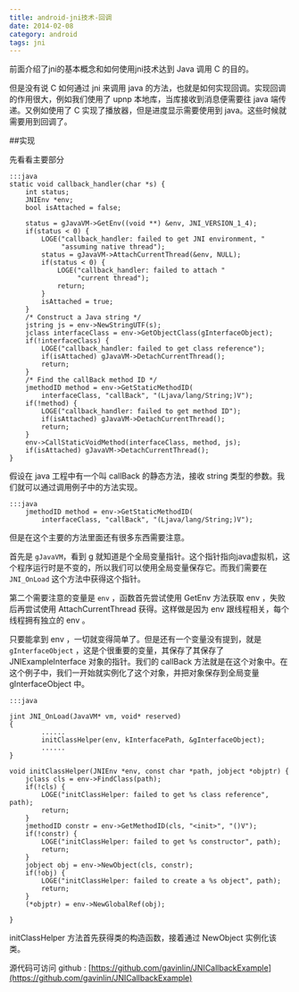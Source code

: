 ```yaml
---
title: android-jni技术-回调
date: 2014-02-08
category: android
tags: jni
---
```


前面介绍了jni的基本概念和如何使用jni技术达到 Java 调用 C 的目的。

但是没有说 C 如何通过 jni 来调用 java 的方法，也就是如何实现回调。实现回调的作用很大，例如我们使用了 upnp 本地库，当库接收到消息便需要往 java 端传递。又例如使用了 C 实现了播放器，但是进度显示需要使用到 java。这些时候就需要用到回调了。
<!-- excerpt -->

##实现

先看看主要部分

    :::java
    static void callback_handler(char *s) {
        int status;
        JNIEnv *env;
        bool isAttached = false;
       
        status = gJavaVM->GetEnv((void **) &env, JNI_VERSION_1_4);
        if(status < 0) {
            LOGE("callback_handler: failed to get JNI environment, "
                 "assuming native thread");
            status = gJavaVM->AttachCurrentThread(&env, NULL);
            if(status < 0) {
                LOGE("callback_handler: failed to attach "
                     "current thread");
                return;
            }
            isAttached = true;
        }
        /* Construct a Java string */
        jstring js = env->NewStringUTF(s);
        jclass interfaceClass = env->GetObjectClass(gInterfaceObject);
        if(!interfaceClass) {
            LOGE("callback_handler: failed to get class reference");
            if(isAttached) gJavaVM->DetachCurrentThread();
            return;
        }
        /* Find the callBack method ID */
        jmethodID method = env->GetStaticMethodID(
            interfaceClass, "callBack", "(Ljava/lang/String;)V");
        if(!method) {
            LOGE("callback_handler: failed to get method ID");
            if(isAttached) gJavaVM->DetachCurrentThread();
            return;
        }
        env->CallStaticVoidMethod(interfaceClass, method, js);
        if(isAttached) gJavaVM->DetachCurrentThread();
    }

假设在 java 工程中有一个叫 callBack 的静态方法，接收 string 类型的参数。我们就可以通过调用例子中的方法实现。

    :::java
        jmethodID method = env->GetStaticMethodID(
            interfaceClass, "callBack", "(Ljava/lang/String;)V");

但是在这个主要的方法里面还有很多东西需要注意。

首先是 `gJavaVM`，看到 g 就知道是个全局变量指针。这个指针指向java虚拟机，这个程序运行时是不变的，所以我们可以使用全局变量保存它。而我们需要在 `JNI_OnLoad` 这个方法中获得这个指针。

第二个需要注意的变量是 `env` ，函数首先尝试使用 GetEnv 方法获取 env ，失败后再尝试使用 AttachCurrentThread 获得。这样做是因为 env 跟线程相关，每个线程拥有独立的 env 。

只要能拿到 env ，一切就变得简单了。但是还有一个变量没有提到，就是 `gInterfaceObject` ，这是个很重要的变量，其保存了其保存了 JNIExampleInterface 对象的指针。我们的 callBack 方法就是在这个对象中。在这个例子中，我们一开始就实例化了这个对象，并把对象保存到全局变量 gInterfaceObject 中。

    :::java

    jint JNI_OnLoad(JavaVM* vm, void* reserved)
    {
            ......
            initClassHelper(env, kInterfacePath, &gInterfaceObject);
            ......
    }

    void initClassHelper(JNIEnv *env, const char *path, jobject *objptr) {
        jclass cls = env->FindClass(path);
        if(!cls) {
            LOGE("initClassHelper: failed to get %s class reference", path);
            return;
        }
        jmethodID constr = env->GetMethodID(cls, "<init>", "()V");
        if(!constr) {
            LOGE("initClassHelper: failed to get %s constructor", path);
            return;
        }
        jobject obj = env->NewObject(cls, constr);
        if(!obj) {
            LOGE("initClassHelper: failed to create a %s object", path);
            return;
        }
        (*objptr) = env->NewGlobalRef(obj);

    }

initClassHelper 方法首先获得类的构造函数，接着通过 NewObject 实例化该类。

源代码可访问 github : [https://github.com/gavinlin/JNICallbackExample](https://github.com/gavinlin/JNICallbackExample)

